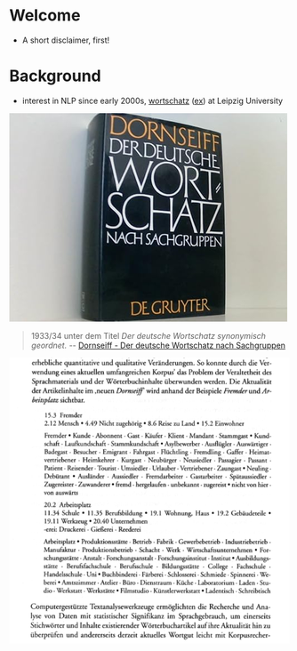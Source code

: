 # Welcome

* A short disclaimer, first!

# Background

* interest in NLP since early 2000s,
  [wortschatz](https://wortschatz-leipzig.de/en)
([ex](https://dict.wortschatz-leipzig.de/en/res?corpusId=eng_news_2024&word=Uffizi+Gallery))
at Leipzig University

![Picture of a book: Dornseiff dictionary](static/9783110002874-de.jpg)

> 1933/34 unter dem Titel *Der deutsche Wortschatz synonymisch geordnet.* --
> [Dornseiff - Der deutsche Wortschatz nach
> Sachgruppen](https://ids-pub.bsz-bw.de/frontdoor/deliver/index/docId/4961/file/Storjohann_Dornseiff_Der_deutsche_Wortschatz_nach_Sachgruppen_2012.pdf)

![](static/dornseiff-page.png)


